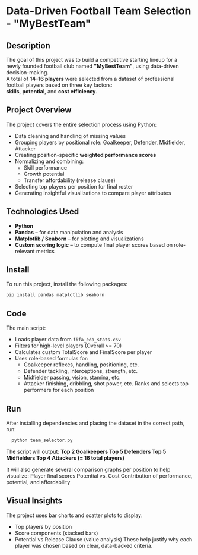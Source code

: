 # Data-Driven Football Team Selection - **"MyBestTeam"**

## Description  
The goal of this project was to build a competitive starting lineup for a newly founded football club named **"MyBestTeam"**, using data-driven decision-making.  
A total of **14–16 players** were selected from a dataset of professional football players based on three key factors:  
**skills**, **potential**, and **cost efficiency**.

## Project Overview  
The project covers the entire selection process using Python:
- Data cleaning and handling of missing values
- Grouping players by positional role: Goalkeeper, Defender, Midfielder, Attacker
- Creating position-specific **weighted performance scores**
- Normalizing and combining:
  - Skill performance
  - Growth potential
  - Transfer affordability (release clause)
- Selecting top players per position for final roster
- Generating insightful visualizations to compare player attributes

## Technologies Used
- **Python**
- **Pandas** – for data manipulation and analysis  
- **Matplotlib / Seaborn** – for plotting and visualizations  
- **Custom scoring logic** – to compute final player scores based on role-relevant metrics

## Install
To run this project, install the following packages:

```bash
pip install pandas matplotlib seaborn
```

## Code
The main script:
- Loads player data from `fifa_eda_stats.csv`
- Filters for high-level players (Overall >= 70)
- Calculates custom TotalScore and FinalScore per player
- Uses role-based formulas for:
  - Goalkeeper reflexes, handling, positioning, etc.
  - Defender tackling, interceptions, strength, etc. 
  - Midfielder passing, vision, stamina, etc.
  - Attacker finishing, dribbling, shot power, etc.
Ranks and selects top performers for each position

## Run
After installing dependencies and placing the dataset in the correct path, run:

```bash
  python team_selector.py
```

The script will output:
  **Top 2 Goalkeepers
  Top 5 Defenders
  Top 5 Midfielders
  Top 4 Attackers
  (= 16 total players)**

It will also generate several comparison graphs per position to help visualize:
Player final scores
Potential vs. Cost
Contribution of performance, potential, and affordability

## Visual Insights
The project uses bar charts and scatter plots to display:
- Top players by position
- Score components (stacked bars)
- Potential vs Release Clause (value analysis)
These help justify why each player was chosen based on clear, data-backed criteria.

